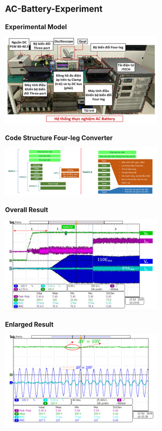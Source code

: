 # AC-Battery-Experiment

## Experimental Model
![Experimental Model](https://github.com/linhlttautomation/AC-Battery-Experiment/blob/main/Experimental%20Model.png)

## Code Structure Four-leg Converter
![Code Structure](https://github.com/linhlttautomation/AC-Battery-Experiment/blob/main/Code%20Structure.png)

## Overall Result
![Overall Result](https://github.com/linhlttautomation/AC-Battery-Experiment/blob/main/Overall%20Result.png)

## Enlarged Result
![Enlarged Result](https://github.com/linhlttautomation/AC-Battery-Experiment/blob/main/Enlarged%20Result.png)





